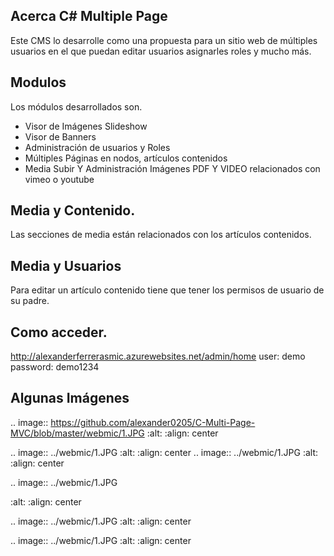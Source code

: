 ## Acerca C#  Multiple Page
Este CMS lo desarrolle como una propuesta para un sitio web de múltiples usuarios en el que puedan editar usuarios asignarles roles y mucho más. 
## Modulos 
Los módulos desarrollados son. 
-  Visor de Imágenes Slideshow
- Visor de Banners
-  Administración de usuarios y Roles
- Múltiples Páginas en nodos, artículos contenidos
-  Media Subir Y Administración Imágenes PDF Y VIDEO relacionados con vimeo o   youtube

## Media y Contenido.
Las secciones de media están relacionados con los artículos contenidos.
## Media y Usuarios
Para editar un artículo contenido tiene que tener los permisos de usuario de su padre.  
## Como acceder.
http://alexanderferrerasmic.azurewebsites.net/admin/home
user: demo password: demo1234

## Algunas Imágenes
.. image:: https://github.com/alexander0205/C-Multi-Page-MVC/blob/master/webmic/1.JPG 
  :alt:
  :align: center

.. image:: ../webmic/1.JPG
  :alt:
  :align: center
.. image:: ../webmic/1.JPG
  :alt:
  :align: center

.. image:: ../webmic/1.JPG

  :alt:
  :align: center

.. image:: ../webmic/1.JPG
  :alt:
  :align: center

.. image:: ../webmic/1.JPG
  :alt:
  :align: center


